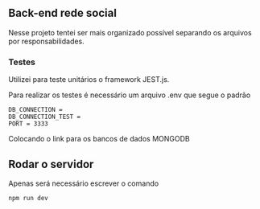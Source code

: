## Back-end rede social

Nesse projeto tentei ser mais organizado possível separando os arquivos por responsabilidades. 

### Testes

Utilizei para teste unitários o framework JEST.js.

Para realizar os testes é necessário um arquivo .env que segue o padrão

````
DB_CONNECTION = 
DB_CONNECTION_TEST = 
PORT = 3333
`````
Colocando o link para os bancos de dados MONGODB
     
    
## Rodar o servidor

Apenas será necessário escrever o comando
````
npm run dev
````

     